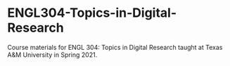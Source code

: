 # ENGL304-Topics-in-Digital-Research
Course materials for ENGL 304: Topics in Digital Research taught at Texas A&amp;M University in Spring 2021.
